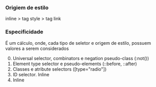 ### Origiem de estilo

inline > tag style > tag link

### Especificidade

É um cálculo, onde, cada tipo de seletor e origem de estilo, possuem valores a serem
considerados

<!-- prettier-ignore -->
0. Universal selector, combinators e negation pseudo-class (:not())
1. Element type selector e pseudo-elements (::before, ::after)
10. Classes e atribute selectors ([type="radio"])
100. ID selector. Inline
1000. Inline

<!--
*Vale 0*
* {
  color: red;
}

*Vale 1*
h1 {
  color: green;
}

*Vale 10*
.title {
  color: blue;
}

*Vale 100*
#my-title {
  color: gray;
}

*Vale 111*
h1.title#my-title {
  color: yellow;
}

*Vale 1000*
<h1 style="color: orange";>Olá mundo</h1>

 -->
